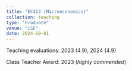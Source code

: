 ```yaml
---
title: "EC413 (Macroeconomics)"
collection: teaching
type: "Graduate"
venue: "LSE"
date: 2024-10-01
---
```

Teaching evaluations: 2023 (4.9), 2024 (4.9)

Class Teacher Award: 2023 (*highly commended*)
